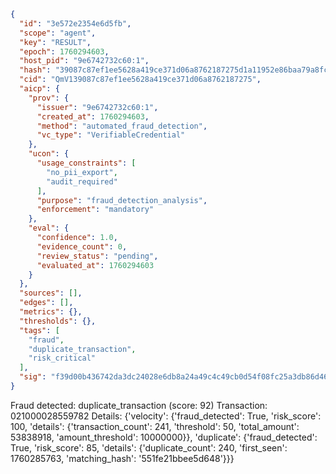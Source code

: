 ```json
{
  "id": "3e572e2354e6d5fb",
  "scope": "agent",
  "key": "RESULT",
  "epoch": 1760294603,
  "host_pid": "9e6742732c60:1",
  "hash": "39087c87ef1ee5628a419ce371d06a8762187275d1a11952e86baa79a8fcef36",
  "cid": "QmV139087c87ef1ee5628a419ce371d06a8762187275",
  "aicp": {
    "prov": {
      "issuer": "9e6742732c60:1",
      "created_at": 1760294603,
      "method": "automated_fraud_detection",
      "vc_type": "VerifiableCredential"
    },
    "ucon": {
      "usage_constraints": [
        "no_pii_export",
        "audit_required"
      ],
      "purpose": "fraud_detection_analysis",
      "enforcement": "mandatory"
    },
    "eval": {
      "confidence": 1.0,
      "evidence_count": 0,
      "review_status": "pending",
      "evaluated_at": 1760294603
    }
  },
  "sources": [],
  "edges": [],
  "metrics": {},
  "thresholds": {},
  "tags": [
    "fraud",
    "duplicate_transaction",
    "risk_critical"
  ],
  "sig": "f39d00b436742da3dc24028e6db8a24a49c4c49cb0d54f08fc25a3db86d46f53"
}
```

Fraud detected: duplicate_transaction (score: 92)
Transaction: 021000028559782
Details: {'velocity': {'fraud_detected': True, 'risk_score': 100, 'details': {'transaction_count': 241, 'threshold': 50, 'total_amount': 53838918, 'amount_threshold': 10000000}}, 'duplicate': {'fraud_detected': True, 'risk_score': 85, 'details': {'duplicate_count': 240, 'first_seen': 1760285763, 'matching_hash': '551fe21bbee5d648'}}}